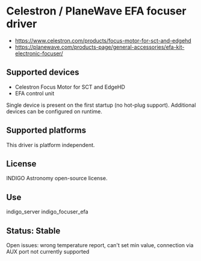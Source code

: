 # Celestron / PlaneWave EFA focuser driver

* https://www.celestron.com/products/focus-motor-for-sct-and-edgehd
* https://planewave.com/products-page/general-accessories/efa-kit-electronic-focuser/

## Supported devices

* Celestron Focus Motor for SCT and EdgeHD
* EFA control unit

Single device is present on the first startup (no hot-plug support). Additional devices can be configured on runtime.

## Supported platforms

This driver is platform independent.

## License

INDIGO Astronomy open-source license.

## Use

indigo_server indigo_focuser_efa

## Status: Stable

Open issues: wrong temperature report, can't set min value, connection via AUX port not currently supported
